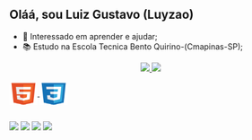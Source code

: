 ## Oláá, sou Luiz Gustavo (Luyzao)

- 👀 Interessado em aprender e ajudar;
- 📚 Estudo na Escola Tecnica Bento Quirino-(Cmapinas-SP);

<div align="center">
  <a href="https://github.com/Luyzao">
  <img height="180em" src="https://github-readme-stats.vercel.app/api?username=luyzao&show_icons=true&theme=midnight-purple&include_all_commits=true&count_private=true"/>
  <img height="180em" src="https://github-readme-stats.vercel.app/api/top-langs?username=luyzao&theme=midnight-purple&hide_border=true&layout=compact&langs_count=7"/>
</div>
  
 <div style="display: incline_block"><br>
  
    
<img align="center" alt="Rafa-HTML" height="40" width="50" src="https://raw.githubusercontent.com/devicons/devicon/master/icons/html5/html5-original.svg">
  <img align="center" alt="Rafa-CSS" height="40" width="50" src="https://raw.githubusercontent.com/devicons/devicon/master/icons/css3/css3-original.svg">
    
          
  </div>
  
  
  ##
<div> 
  <a href="https://instagram.com/Luyzaohp" target="_blank"><img src="https://img.shields.io/badge/-Instagram-%23E4405F?style=for-the-badge&logo=instagram&logoColor=white" target="_blank"></a>
 	<a href="https://www.twitch.tv/preajoga" target="_blank"><img src="https://img.shields.io/badge/Twitch-9146FF?style=for-the-badge&logo=twitch&logoColor=white" target="_blank"></a>
  <a href = "mailto:jhhhhhhh58@gmail.com"><img src="https://img.shields.io/badge/-Gmail-%23333?style=for-the-badge&logo=gmail&logoColor=white" target="_blank"></a>
  <a href="[https://www.linkedin.com/in/rafaella-ballerini-45875016a](https://www.linkedin.com/in/luiz-gustavo-687b6721b/)" target="_blank"><img src="https://img.shields.io/badge/-LinkedIn-%230077B5?style=for-the-badge&logo=linkedin&logoColor=white" target="_blank"></a> 
 

 
</div>
